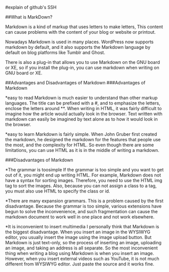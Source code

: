#explain of github's SSH

##What is MarkDown?

Markdown is a kind of markup that uses letters to make letters,
This content can cause problems with the content of your blog or website or printout.

Nowadays Markdown is used in many places. WordPress now supports markdown by 
default, and it also supports the Markdown language by default on blog platforms like 
Tumblr and Ghost.

There is also a plug-in that allows you to use Markdown on the GNU board or XE, 
so if you install the plug-in, you can use markdown when writing on GNU board or XE.

##Advantages and Disadvantages of Markdown
###Advantages of Markdown

*easy to read
Markdown is much easier to understand than other markup languages. The title can be 
prefixed with a #, and to emphasize the letters, enclose the letters around **. 
When writing in HTML, it was fairly difficult to imagine how the article would actually 
look in the browser. Text written with markdown can easily be imagined by text alone 
as to how it would look in the browser.

*easy to learn
Markdown is fairly simple. When John Gruber first created the markdown, he designed 
the markdown for the features that people use the most, and the complexity for HTML.
So even though there are some limitations, you can use HTML as it is in the middle of 
writing a markdown.

###Disadvantages of Markdown

*The grammar is toosimple
If the grammar is too simple and you want to get out of it, you might end up writing 
HTML. For example, Markdown does not have a syntax for sorting images. Therefore, 
you need to use the HTML img tag to sort the images. Also, because you can not 
assign a class to a tag, you must also use HTML to specify the class or id.

*There are many expansion grammars.
This is a problem caused by the first disadvantage. Because the grammar is too simple, 
various extensions have begun to solve the inconvenience, and such fragmentation can 
cause the markdown document to work well in one place and not work elsewhere.

*It is inconvenient to insert multimedia
I personally think that Markdown is the biggest disadvantage. When you insert an 
image in the WYSIWYG editor, you usually insert the image using the image upload 
button. But Markdown is just text-only, so the process of inserting an image, uploading
an image, and taking an address is all separate. So the most inconvenient thing when 
writing a blog using Markdown is when you insert an image. However, when you insert
 external videos such as YouTube, it is not much different from WYSIWYG editor. Just 
paste the source and it works fine.